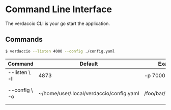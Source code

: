 # Command Line Interface

The verdaccio CLI is your go start the application. 

## Commands

```bash
$ verdaccio --listen 4000 --config ./config.yaml
```

Command | Default | Example | Description 
--- | --- | --- | --- 
--listen \ **-l** | 4873 |  -p 7000 | http port
--config \ **-c** | ~/home/user/.local/verdaccio/config.yaml | /foo/bar/config.yaml | the configuration file
